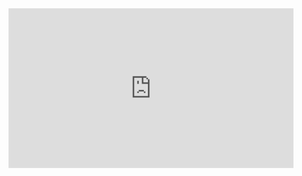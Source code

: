 <html>
<iframe width="560" height="315" src="https://www.youtube.com/embed/7ldavNKB3YA?list=PL3YB7_Xq8qPgcB6Viq1ittfvT3XLFUnWo" frameborder="0" allowfullscreen></iframe>
</html>
